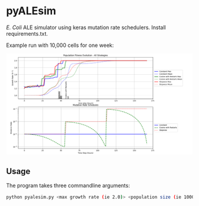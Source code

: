 # pyALEsim
*E. Coli* ALE simulator using keras mutation rate schedulers. Install requirements.txt.

Example run with 10,000 cells for one week:

![Example run](./example.png)

## Usage
The program takes three commandline arguments:

```bash
python pyalesim.py <max growth rate (ie 2.0)> <population size (ie 10000)> <num hours (ie 72)>
```
